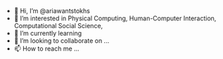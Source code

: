 - 👋 Hi, I’m @ariawantstokhs
- 👀 I’m interested in Physical Computing, Human-Computer Interaction, Computational Social Science, 
- 🌱 I’m currently learning 
- 💞️ I’m looking to collaborate on ...
- 📫 How to reach me ...

<!---
ariawantstokhs/ariawantstokhs is a ✨ special ✨ repository because its `README.md` (this file) appears on your GitHub profile.
You can click the Preview link to take a look at your changes.
--->
